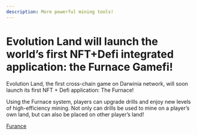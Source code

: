 ```yaml
---
description: More powerful mining tools!
---
```


# Evolution Land will launch the world’s first NFT+Defi integrated application: the Furnace Gamefi!

Evolution Land, the first cross-chain game on Darwinia network, will soon launch its first NFT + Defi application: The Furnace!

Using the Furnace system, players can upgrade drills and enjoy new levels of high-efficiency mining. Not only can drills be used to mine on a player’s own land, but can also be placed on other player’s land!

[Furance](https://docs.evolution.land/advanced/furnace)